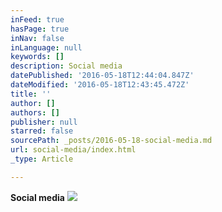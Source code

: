 ```yaml
---
inFeed: true
hasPage: true
inNav: false
inLanguage: null
keywords: []
description: Social media
datePublished: '2016-05-18T12:44:04.847Z'
dateModified: '2016-05-18T12:43:45.472Z'
title: ''
author: []
authors: []
publisher: null
starred: false
sourcePath: _posts/2016-05-18-social-media.md
url: social-media/index.html
_type: Article

---
```

**Social media**
![](https://the-grid-user-content.s3-us-west-2.amazonaws.com/d59689c6-d974-4f4e-8112-62585be42899.jpg)